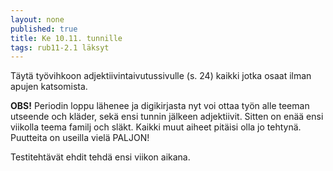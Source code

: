 ```yaml
---
layout: none
published: true
title: Ke 10.11. tunnille
tags: rub11-2.1 läksyt
---
```


Täytä työvihkoon adjektiivintaivutussivulle (s. 24) kaikki jotka osaat ilman apujen katsomista.

**OBS!**
Periodin loppu lähenee ja digikirjasta nyt voi ottaa työn alle teeman utseende och kläder, sekä ensi tunnin jälkeen adjektiivit. Sitten on enää ensi viikolla teema familj och släkt. Kaikki muut aiheet pitäisi olla jo tehtynä. Puutteita on useilla vielä PALJON!

Testitehtävät ehdit tehdä ensi viikon aikana.

